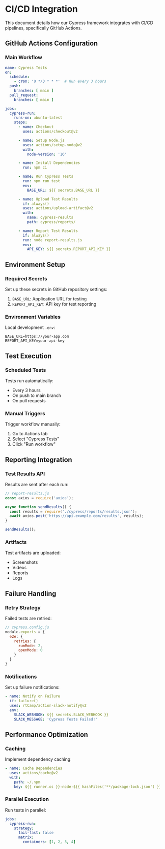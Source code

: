 # CI/CD Integration

This document details how our Cypress framework integrates with CI/CD pipelines, specifically GitHub Actions.

## GitHub Actions Configuration

### Main Workflow

```yaml
name: Cypress Tests
on: 
  schedule:
    - cron: '0 */3 * * *'  # Run every 3 hours
  push:
    branches: [ main ]
  pull_request:
    branches: [ main ]

jobs:
  cypress-run:
    runs-on: ubuntu-latest
    steps:
      - name: Checkout
        uses: actions/checkout@v2

      - name: Setup Node.js
        uses: actions/setup-node@v2
        with:
          node-version: '16'

      - name: Install Dependencies
        run: npm ci

      - name: Run Cypress Tests
        run: npm run test
        env:
          BASE_URL: ${{ secrets.BASE_URL }}

      - name: Upload Test Results
        if: always()
        uses: actions/upload-artifact@v2
        with:
          name: cypress-results
          path: cypress/reports/

      - name: Report Test Results
        if: always()
        run: node report-results.js
        env:
          API_KEY: ${{ secrets.REPORT_API_KEY }}
```

## Environment Setup

### Required Secrets

Set up these secrets in GitHub repository settings:

1. `BASE_URL`: Application URL for testing
2. `REPORT_API_KEY`: API key for test reporting

### Environment Variables

Local development `.env`:
```env
BASE_URL=https://your-app.com
REPORT_API_KEY=your-api-key
```

## Test Execution

### Scheduled Tests

Tests run automatically:
- Every 3 hours
- On push to main branch
- On pull requests

### Manual Triggers

Trigger workflow manually:
1. Go to Actions tab
2. Select "Cypress Tests"
3. Click "Run workflow"

## Reporting Integration

### Test Results API

Results are sent after each run:
```javascript
// report-results.js
const axios = require('axios');

async function sendResults() {
  const results = require('./cypress/reports/results.json');
  await axios.post('https://api.example.com/results', results);
}

sendResults();
```

### Artifacts

Test artifacts are uploaded:
- Screenshots
- Videos
- Reports
- Logs

## Failure Handling

### Retry Strategy

Failed tests are retried:
```javascript
// cypress.config.js
module.exports = {
  e2e: {
    retries: {
      runMode: 2,
      openMode: 0
    }
  }
}
```

### Notifications

Set up failure notifications:
```yaml
- name: Notify on Failure
  if: failure()
  uses: rtCamp/action-slack-notify@v2
  env:
    SLACK_WEBHOOK: ${{ secrets.SLACK_WEBHOOK }}
    SLACK_MESSAGE: 'Cypress Tests Failed!'
```

## Performance Optimization

### Caching

Implement dependency caching:
```yaml
- name: Cache Dependencies
  uses: actions/cache@v2
  with:
    path: ~/.npm
    key: ${{ runner.os }}-node-${{ hashFiles('**/package-lock.json') }}
```

### Parallel Execution

Run tests in parallel:
```yaml
jobs:
  cypress-run:
    strategy:
      fail-fast: false
      matrix:
        containers: [1, 2, 3, 4]
```